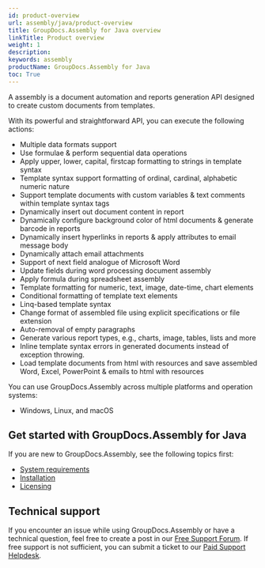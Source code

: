 ```yaml
---
id: product-overview
url: assembly/java/product-overview
title: GroupDocs.Assembly for Java overview
linkTitle: Product overview
weight: 1
description: 
keywords: assembly
productName: GroupDocs.Assembly for Java
toc: True
---
```

A assembly is a document automation and reports generation API designed to create custom documents from templates.

With its powerful and straightforward API, you can execute the following actions:

*   Multiple data formats support
*   Use formulae & perform sequential data operations
*   Apply upper, lower, capital, firstcap formatting to strings in template syntax
*   Template syntax support formatting of ordinal, cardinal, alphabetic numeric nature
*   Support template documents with custom variables & text comments within template syntax tags
*   Dynamically insert out document content in report
*   Dynamically configure background color of html documents & generate barcode in reports
*   Dynamically insert hyperlinks in reports & apply attributes to email message body
*   Dynamically attach email attachments
*   Support of next field analogue of Microsoft Word
*   Update fields during word processing document assembly
*   Apply formula during spreadsheet assembly
*   Template formatting for numeric, text, image, date-time, chart elements
*   Conditional formatting of template text elements
*   Linq-based template syntax
*   Change format of assembled file using explicit specifications or file extension
*   Auto-removal of empty paragraphs
*   Generate various report types, e.g., charts, image, tables, lists and more
*   Inline template syntax errors in generated documents instead of exception throwing.
*   Load template documents from html with resources and save assembled Word, Excel, PowerPoint & emails to html with resources

You can use GroupDocs.Assembly across multiple platforms and operation systems:

* Windows, Linux, and macOS

## Get started with GroupDocs.Assembly for Java

If you are new to GroupDocs.Assembly, see the following topics first:

* [System requirements](/assembly/java/system-requirements/)
* [Installation](/assembly/java/installation/)
* [Licensing](/assembly/java/licensing-and-subscription/)

## Technical support

If you encounter an issue while using GroupDocs.Assembly or have a technical question, feel free to create a post in our [Free Support Forum](https://forum.groupdocs.com/c/assembly/9). If free support is not sufficient, you can submit a ticket to our [Paid Support Helpdesk](https://helpdesk.groupdocs.com/).